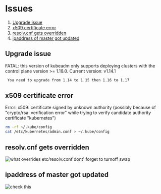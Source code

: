 # Issues
 1. [Upgrade issue](#Upgrade-issue)
 2. [x509 certificate error](#x509-certificate-error)
 3. [resolv.cnf gets overridden](#resolv.cnf-gets-overridden)
 4. [ipaddress of master got updated](#ipaddress-of-master-got-updated)
 
## Upgrade issue

FATAL: this version of kubeadm only supports deploying clusters 
with the control plane version >= 1.16.0. Current version: v1.14.1

```bash
 You need to upgrade from 1.14 to 1.15 then 1.16 to 1.17
```

## x509 certificate error
Error:
x509: certificate signed by unknown authority 
(possibly because of "crypto/rsa: verification error" while trying to verify candidate authority certificate "kubernetes")

```bash
rm -rf ~/.kube/config
cat /etc/kubernetes/admin.conf > ~/.kube/config
```

## resolv.cnf gets overridden

![what overrides etc/resolv.conf](https://unix.stackexchange.com/questions/174349/what-overwrites-etc-resolv-conf-on-every-boot)
dont' forget to turnoff swap

## ipaddress of master got updated

![check this](https://github.com/kubernetes/kubeadm/issues/338#issuecomment-605435843)